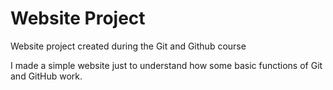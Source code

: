 # Website Project
 Website project created during the Git and Github course

 I made a simple website just to understand how some basic functions of Git and GitHub work.

